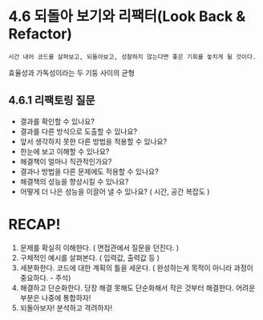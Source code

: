 # 4.6 되돌아 보기와 리팩터(Look Back & Refactor)



``` 
시간 내어 코드를 살펴보고, 되돌아보고, 성찰하지 않는다면 좋은 기회를 놓치게 될 것이다. 
```


효율성과 가독성이라는 두 기둥 사이의 균형 

## 4.6.1 리팩토링 질문

- 결과를 확인할 수 있나요? 
- 결과를 다른 방식으로 도출할 수 있나요?
- 앞서 생각하지 못한 다른 방법을 적용할 수 있나요?
- 한눈에 보고 이해할 수 있나요?
- 해결책이 얼마나 직관적인가요?
- 결과나 방법을 다른 문제에도 적용할 수 있나요?
- 해결책의 성능을 향상시킬 수 있나요?
- 어떻게 더 나은 성능을 이끌어 낼 수 있나요? ( 시간, 공간 복잡도 ) 



 #  RECAP!
1. 문제를 확실히 이해한다. ( 면접관에서 질문을 던진다. ) 
2. 구체적인 예시를 살펴본다. ( 입력값, 출력값 등 ) 
3. 세분화한다. 코드에 대한 계획의 틀을 세운다. ( 완성하는게 목적이 아니라 과정이 중요하다. - 주석) 
4. 해결하고 단순화한다. 당장 해결 못해도 단순화해서 작은 것부터 해결한다. 어려운 부분은 나중에 통합하자! 
5. 되돌아보자! 분석하고 격려하자! 
